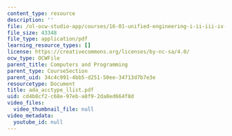 ```yaml
---
content_type: resource
description: ''
file: /ol-ocw-studio-app/courses/16-01-unified-engineering-i-ii-iii-iv-fall-2005-spring-2006/cd4b8cf2c68e97eba8f92da8ed664f8d_ada_acctype_llist.pdf
file_size: 43348
file_type: application/pdf
learning_resource_types: []
license: https://creativecommons.org/licenses/by-nc-sa/4.0/
ocw_type: OCWFile
parent_title: Computers and Programming
parent_type: CourseSection
parent_uid: 34c4c991-4bb5-d251-50ee-34713d7b7e3e
resourcetype: Document
title: ada_acctype_llist.pdf
uid: cd4b8cf2-c68e-97eb-a8f9-2da8ed664f8d
video_files:
  video_thumbnail_file: null
video_metadata:
  youtube_id: null
---
```

